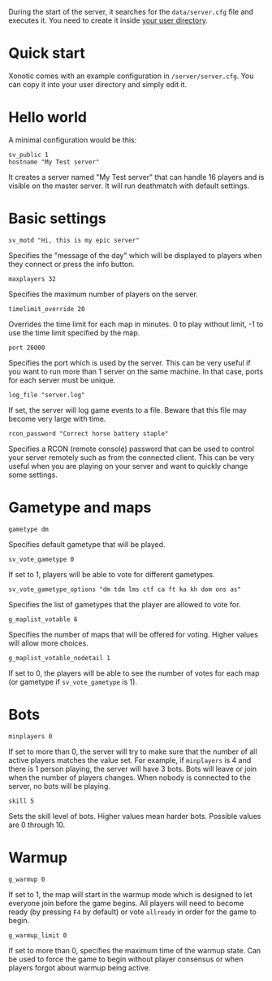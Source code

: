 During the start of the server, it searches for the `data/server.cfg` file and executes it. You need to create it inside [your user directory](http://www.xonotic.org/faq/#config).

# Quick start
Xonotic comes with an example configuration in `/server/server.cfg`. You can copy it into your user directory and simply edit it.

# Hello world
A minimal configuration would be this:

```
sv_public 1
hostname "My Test server"
```

It creates a server named "My Test server" that can handle 16 players and is visible on the master server. It will run deathmatch with default settings.

# Basic settings
```
sv_motd "Hi, this is my epic server"
```
Specifies the "message of the day" which will be displayed to players when they connect or press the info button.

```
maxplayers 32
```
Specifies the maximum number of players on the server.

```
timelimit_override 20
```
Overrides the time limit for each map in minutes. 0 to play without limit, -1 to use the time limit specified by the map.

```
port 26000
```
Specifies the port which is used by the server. This can be very useful if you want to run more than 1 server on the same machine. In that case, ports for each server must be unique.

```
log_file "server.log"
```
If set, the server will log game events to a file. Beware that this file may become very large with time.

```
rcon_password "Correct horse battery staple"
```
Specifies a RCON (remote console) password that can be used to control your server remotely such as from the connected client. This can be very useful when you are playing on your server and want to quickly change some settings.

# Gametype and maps
```
gametype dm
```
Specifies default gametype that will be played.

```
sv_vote_gametype 0
```
If set to 1, players will be able to vote for different gametypes.

```
sv_vote_gametype_options "dm tdm lms ctf ca ft ka kh dom ons as"
```
Specifies the list of gametypes that the player are allowed to vote for.

```
g_maplist_votable 6
```
Specifies the number of maps that will be offered for voting. Higher values will allow more choices.

```
g_maplist_votable_nodetail 1
```
If set to 0, the players will be able to see the number of votes for each map (or gametype if `sv_vote_gametype` is 1).

# Bots
```
minplayers 0
```
If set to more than 0, the server will try to make sure that the number of all active players matches the value set. For example, if `minplayers` is 4 and there is 1 person playing, the server will have 3 bots. Bots will leave or join when the number of players changes. When nobody is connected to the server, no bots will be playing.

```
skill 5
```
Sets the skill level of bots. Higher values mean harder bots. Possible values are 0 through 10.

# Warmup
```
g_warmup 0
```
If set to 1, the map will start in the warmup mode which is designed to let everyone join before the game begins. All players will need to become ready (by pressing `F4` by default) or vote `allready` in order for the game to begin.

```
g_warmup_limit 0
```
If set to more than 0, specifies the maximum time of the warmup state. Can be used to force the game to begin without player consensus or when players forgot about warmup being active.